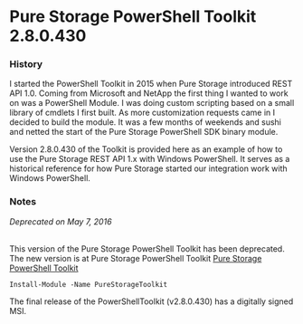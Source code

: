 # Pure Storage PowerShell Toolkit 2.8.0.430

### History
I started the PowerShell Toolkit in 2015 when Pure Storage introduced REST API 1.0. Coming from Microsoft and NetApp the first thing I wanted to work on was a PowerShell Module. I was doing custom scripting based on a small library of cmdlets I first built. As more customization requests came in I decided to build the module. It was a few months of weekends and sushi and netted the start of the Pure Storage PowerShell SDK binary module. 

Version 2.8.0.430  of the Toolkit is provided here as an example of how to use the Pure Storage REST API 1.x with Windows PowerShell. It serves as a historical reference for how Pure Storage started our integration work with Windows PowerShell. 

### Notes
*Deprecated on May 7, 2016*<br><br>

This version of the Pure Storage PowerShell Toolkit has been deprecated. The new version is at Pure Storage PowerShell Toolkit [Pure Storage PowerShell Toolkit](https://github.com/PureStorage-OpenConnect/powershell-toolkit-3)

`Install-Module -Name PureStorageToolkit`

The final release of the PowerShellToolkit (v2.8.0.430) has a digitally signed MSI.
